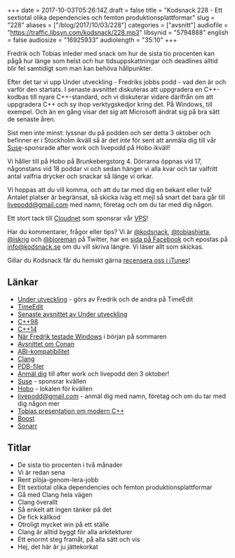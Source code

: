 +++
date = 2017-10-03T05:26:14Z
draft = false
title = "Kodsnack 228 - Ett sextiotal olika dependencies och femton produktionsplattformar"
slug = "228"
aliases = ["/blog/2017/10/03/228"]
categories = ["avsnitt"]
audiofile = "https://traffic.libsyn.com/kodsnack/228.mp3"
libsynid = "5794888"
english = false
audiosize = "16925933"
audiolength = "35:10"
+++

Fredrik och Tobias inleder med snack om hur de sista tio procenten kan pågå hur länge som helst och hur tidsuppskattningar och deadlines alltid blir fel samtidigt som man kan behöva hållpunkter.

Efter det tar vi upp Under utveckling - Fredriks jobbs podd - vad den är och varför den startats. I senaste avsnittet diskuteras att uppgradera en C++-kodbas till nyare C++-standard, och vi diskuterar vidare därifrån om att uppgradera C++ och sy ihop verktygskedjor kring det. På Windows, till exempel. Och än en gång visar det sig att Microsoft ändrat sig på bra sätt de senaste åren.

Sist men inte minst: lyssnar du på podden och ser detta 3 oktober och befinner er i Stockholm ikväll så är det *inte* för sent att anmäla dig till vår [Suse](https://www.suse.com/)-sponsrade after work och livepodd på Hobo ikväll!

Vi håller till på Hobo på Brunkebergstorg 4. Dörrarna öppnas vid 17, någonstans vid 18 poddar vi och sedan hänger vi alla kvar och tar valfritt antal valfria drycker och snackar så länge vi orkar.

Vi hoppas att *du* vill komma, och att du tar med dig en bekant eller två! Antalet platser är begränsat, så skicka iväg ett mejl så snart det bara går till [livepodd@gmail.com](mailto:livepodd@gmail.com) med namn, företag och om du tar med dig någon.

Ett stort tack till [Cloudnet](http://www.cloudnet.se) som sponsrar vår [VPS](http://en.wikipedia.org/wiki/Virtual_private_server)!

Har du kommentarer, frågor eller tips? Vi är [@kodsnack](https://www.twitter.com/kodsnack), [@tobiashieta](https://www.twitter.com/tobiashieta), [@iskrig](https://www.twitter.com/iskrig) och [@bjoreman](https://www.twitter.com/bjoreman) på Twitter, har en [sida på Facebook](https://www.facebook.com/kodsnack) och epostas på [info@kodsnack.se](mailto:info@kodsnack.se) om du vill skriva längre. Vi läser allt som skickas.

Gillar du Kodsnack får du hemskt gärna [recensera oss i iTunes](http://itunes.apple.com/se/podcast/kodsnack/id561631498?l=en)!

## Länkar ##
* [Under utveckling](https://www.facebook.com/underutveckling/) - görs av Fredrik och de andra på TimeEdit
* [TimeEdit](http://www.timeedit.com/)
* [Senaste avsnittet av Under utveckling](http://www.timeedit.com/poddavsnitt-12-att-modernisera-c-kod/)
* [C++98](https://en.wikipedia.org/wiki/C%2B%2B)
* [C++14](https://en.wikipedia.org/wiki/C%2B%2B14)
* [När Fredrik testade Windows](http://kodsnack.se/214/) i början på sommaren
* [Avsnittet om Conan](http://kodsnack.se/198/)
* [ABI-kompatibilitet](https://en.wikipedia.org/wiki/Application_binary_interface)
* [Clang](https://en.wikipedia.org/wiki/Clang)
* [PDB-filer](https://stackoverflow.com/questions/3899573/what-is-a-pdb-file)
* [Anmäl dig](mailto:livepodd@gmail.com) till after work och livepodd den 3 oktober!
* [Suse](https://www.suse.com/) - sponsrar kvällen
* [Hobo](https://hobo.se/sv/) - lokalen för kvällen
* [livepodd@gmail.com](mailto:livepodd@gmail.com) - anmäl dig med namn, företag och om du tar med dig någon mer
* [Tobias presentation om modern C++](http://slides.com/tobiashieta/intro-to-modern-c#/)
* [Boost](http://www.boost.org/)
* [Sonarr](https://sonarr.tv/)

## Titlar ##
* De sista tio procenten i två månader
* Vi är redan sena
* Rent plöja-genom-lera-jobb
* Ett sextiotal olika dependencies och femton produktionsplattformar
* Gå med Clang hela vägen
* Clang överallt
* Så enkelt att ingen tänker på det
* De fick källkod
* Otroligt mycket win på ett ställe
* Clang är alltid byggt för alla arkitekturer
* Ett enormt steg framåt, på alla sätt och vis
* Hej, det här är ju jättekorkat